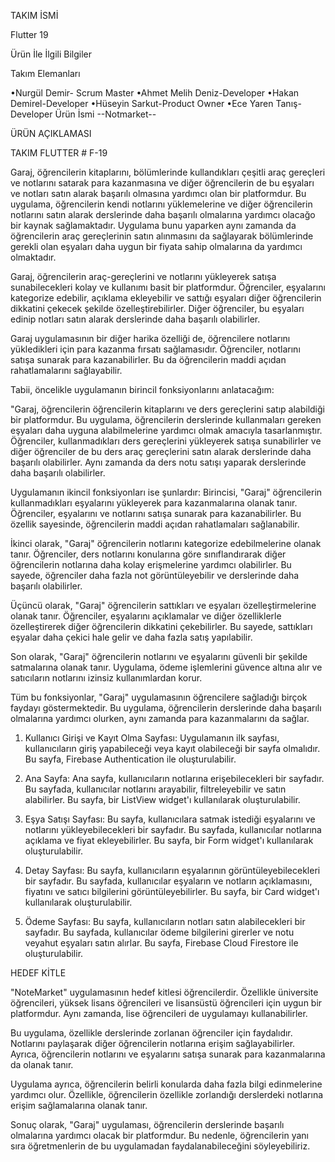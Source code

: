 
TAKIM İSMİ                       

Flutter 19

Ürün İle İlgili Bilgiler

Takım Elemanları


•Nurgül Demir- Scrum Master
•Ahmet Melih Deniz-Developer
•Hakan Demirel-Developer
•Hüseyin Sarkut-Product Owner
•Ece Yaren Tanış-Developer
Ürün İsmi
--Notmarket--           


ÜRÜN AÇIKLAMASI

TAKIM FLUTTER # F-19

Garaj, öğrencilerin kitaplarını, bölümlerinde kullandıkları çeşitli araç gereçleri ve notlarını satarak para kazanmasına ve diğer öğrencilerin de bu eşyaları ve notları satın alarak başarılı olmasına yardımcı olan bir platformdur. Bu uygulama, öğrencilerin kendi notlarını yüklemelerine ve diğer öğrencilerin notlarını satın alarak derslerinde daha başarılı olmalarına yardımcı olacağo bir kaynak sağlamaktadır. Uygulama bunu yaparken aynı zamanda da öğrencilerin araç gereçlerinin satın alınmasını da sağlayarak bölümlerinde gerekli olan eşyaları daha uygun bir fiyata sahip olmalarına da yardımcı olmaktadır.

Garaj, öğrencilerin araç-gereçlerini ve notlarını yükleyerek satışa sunabilecekleri kolay ve kullanımı basit bir platformdur. Öğrenciler, eşyalarını kategorize edebilir, açıklama ekleyebilir ve sattığı eşyaları diğer öğrencilerin dikkatini çekecek şekilde özelleştirebilirler. Diğer öğrenciler, bu eşyaları edinip notları satın alarak derslerinde daha başarılı olabilirler.

Garaj uygulamasının bir diğer harika özelliği de, öğrencilere notlarını yükledikleri için para kazanma fırsatı sağlamasıdır. Öğrenciler, notlarını satışa sunarak para kazanabilirler. Bu da öğrencilerin maddi açıdan rahatlamalarını sağlayabilir.

Tabii, öncelikle uygulamanın birincil fonksiyonlarını anlatacağım:

"Garaj, öğrencilerin öğrencilerin kitaplarını ve ders gereçlerini satıp alabildiği bir platformdur. Bu uygulama, öğrencilerin derslerinde kullanmaları gereken eşyaları daha uyguna alabilmelerine yardımcı olmak amacıyla tasarlanmıştır. Öğrenciler, kullanmadıkları ders gereçlerini yükleyerek satışa sunabilirler ve diğer öğrenciler de bu ders araç gereçlerini satın alarak derslerinde daha başarılı olabilirler. Aynı zamanda da ders notu satışı yaparak derslerinde daha başarılı olabilirler.


Uygulamanın ikincil fonksiyonları ise şunlardır:
Birincisi, "Garaj" öğrencilerin kullanmadıkları eşyalarını yükleyerek para kazanmalarına olanak tanır. Öğrenciler, eşyalarını ve notlarını satışa sunarak para kazanabilirler. Bu özellik sayesinde, öğrencilerin maddi açıdan rahatlamaları sağlanabilir.

İkinci olarak, "Garaj" öğrencilerin notlarını kategorize edebilmelerine olanak tanır. Öğrenciler, ders notlarını konularına göre sınıflandırarak diğer öğrencilerin notlarına daha kolay erişmelerine yardımcı olabilirler. Bu sayede, öğrenciler daha fazla not görüntüleyebilir ve derslerinde daha başarılı olabilirler.

Üçüncü olarak, "Garaj" öğrencilerin sattıkları ve eşyaları özelleştirmelerine olanak tanır. Öğrenciler, eşyalarını açıklamalar ve diğer özelliklerle özelleştirerek diğer öğrencilerin dikkatini çekebilirler. Bu sayede, sattıkları eşyalar daha çekici hale gelir ve daha fazla satış yapılabilir.

Son olarak, "Garaj" öğrencilerin notlarını ve eşyalarını güvenli bir şekilde satmalarına olanak tanır. Uygulama, ödeme işlemlerini güvence altına alır ve satıcıların notlarını izinsiz kullanımlardan korur.

Tüm bu fonksiyonlar, "Garaj" uygulamasının öğrencilere sağladığı birçok faydayı göstermektedir. Bu uygulama, öğrencilerin derslerinde daha başarılı olmalarına yardımcı olurken, aynı zamanda para kazanmalarını da sağlar.



1. Kullanıcı Girişi ve Kayıt Olma Sayfası:
Uygulamanın ilk sayfası, kullanıcıların giriş yapabileceği veya kayıt olabileceği bir sayfa olmalıdır. Bu sayfa, Firebase Authentication ile oluşturulabilir.

2. Ana Sayfa:
Ana sayfa, kullanıcıların notlarına erişebilecekleri bir sayfadır. Bu sayfada, kullanıcılar notlarını arayabilir, filtreleyebilir ve satın alabilirler. Bu sayfa, bir ListView widget'ı kullanılarak oluşturulabilir.

3. Eşya Satışı Sayfası:
Bu sayfa, kullanıcılara satmak istediği eşyalarını ve notlarını yükleyebilecekleri bir sayfadır. Bu sayfada, kullanıcılar notlarına açıklama ve fiyat ekleyebilirler. Bu sayfa, bir Form widget'ı kullanılarak oluşturulabilir.

4. Detay Sayfası:
Bu sayfa, kullanıcıların eşyalarının görüntüleyebilecekleri bir sayfadır. Bu sayfada, kullanıcılar eşyaların ve notların açıklamasını, fiyatını ve satıcı bilgilerini görüntüleyebilirler. Bu sayfa, bir Card widget'ı kullanılarak oluşturulabilir.

5. Ödeme Sayfası:
Bu sayfa, kullanıcıların notları satın alabilecekleri bir sayfadır. Bu sayfada, kullanıcılar ödeme bilgilerini girerler ve notu veyahut eşyaları satın alırlar. Bu sayfa, Firebase Cloud Firestore ile oluşturulabilir.



HEDEF KİTLE

"NoteMarket" uygulamasının hedef kitlesi öğrencilerdir. Özellikle üniversite öğrencileri, yüksek lisans öğrencileri ve lisansüstü öğrencileri için uygun bir platformdur. Aynı zamanda, lise öğrencileri de uygulamayı kullanabilirler.

Bu uygulama, özellikle derslerinde zorlanan öğrenciler için faydalıdır. Notlarını paylaşarak diğer öğrencilerin notlarına erişim sağlayabilirler. Ayrıca, öğrencilerin notlarını ve eşyalarını satışa sunarak para kazanmalarına da olanak tanır.

Uygulama ayrıca, öğrencilerin belirli konularda daha fazla bilgi edinmelerine yardımcı olur. Özellikle, öğrencilerin özellikle zorlandığı derslerdeki notlarına erişim sağlamalarına olanak tanır.

Sonuç olarak, "Garaj" uygulaması, öğrencilerin derslerinde başarılı olmalarına yardımcı olacak bir platformdur. Bu nedenle, öğrencilerin yanı sıra öğretmenlerin de bu uygulamadan faydalanabileceğini söyleyebiliriz.


